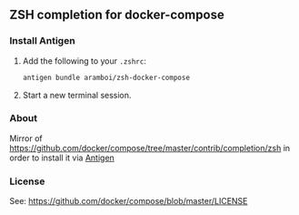## ZSH completion for docker-compose

### Install Antigen

1. Add the following to your `.zshrc`:

    ```sh
    antigen bundle aramboi/zsh-docker-compose
    ```

2. Start a new terminal session.

### About

Mirror of https://github.com/docker/compose/tree/master/contrib/completion/zsh in order to install it via [Antigen][1]

### License

See: https://github.com/docker/compose/blob/master/LICENSE


[1]: http://antigen.sharats.me/
